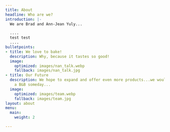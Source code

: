 ```yaml
---
title: About
headline: Who are we?
introduction: |-
  We are Brad and Ann-Jean Yuly...

  ....
  test test
  ....
bulletpoints:
- title: We love to bake!
  description: Why, because it tastes so good!
  image:
    optimized: images/nan_talk.webp
    fallback: images/nan_talk.jpg
- title: Our Future
  description: We hope to expand and offer even more products...we would love to start
    a B&B someday...
  image:
    optimized: images/team.webp
    fallback: images/team.jpg
layout: about
menu:
  main:
    weight: 2

---
```

